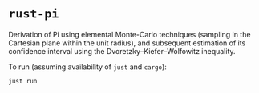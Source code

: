 `rust-pi`
===
Derivation of Pi using elemental Monte-Carlo techniques (sampling in the Cartesian plane within the unit radius), and
subsequent estimation of its confidence interval using the Dvoretzky–Kiefer–Wolfowitz inequality.

To run (assuming availability of `just` and `cargo`):

```sh
just run
```